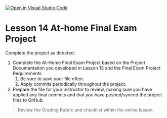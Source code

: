 [![Open in Visual Studio Code](https://classroom.github.com/assets/open-in-vscode-2e0aaae1b6195c2367325f4f02e2d04e9abb55f0b24a779b69b11b9e10269abc.svg)](https://classroom.github.com/online_ide?assignment_repo_id=19172481&assignment_repo_type=AssignmentRepo)
# Lesson 14 At-home Final Exam Project

Complete the project as directed:
1. Complete the At-Home Final Exam Project based on the Project Documentation you developed in Lesson 13 and the Final Exam Project Requirements 
   1. Be sure to save your file often.
   2. Apply commits periodically throughout the project.
3. Prepare the file for your instructor to review, making sure you have applied any final commits and that you have pushed/synced the project files to GitHub.

> Review the Grading Rubric and checklist within the online lesson.
